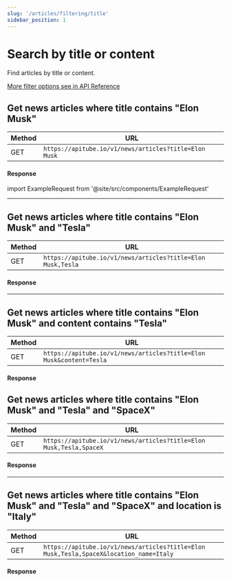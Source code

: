 ```yaml
---
slug: '/articles/filtering/title'
sidebar_position: 1
---
```


# Search by title or content

Find articles by title or content.

[More filter options see in API Reference](/api-reference/articles)

## Get news articles where title contains "Elon Musk"

| Method | URL                                                   |
|--------|-------------------------------------------------------|
| GET    | `https://apitube.io/v1/news/articles?title=Elon Musk` |

#### Response
import ExampleRequest from '@site/src/components/ExampleRequest'

<ExampleRequest url="https://apitube.io/v1/news/articles?limit=2&title=Elon Musk"></ExampleRequest>

---

## Get news articles where title contains "Elon Musk" and "Tesla"

| Method | URL                                                         |
|--------|-------------------------------------------------------------|
| GET    | `https://apitube.io/v1/news/articles?title=Elon Musk,Tesla` |

#### Response
<ExampleRequest url="https://apitube.io/v1/news/articles?limit=2&title=Elon Musk,Tesla"></ExampleRequest>

---

## Get news articles where title contains "Elon Musk" and content contains "Tesla"

| Method | URL                                                                 |
|--------|---------------------------------------------------------------------|
| GET    | `https://apitube.io/v1/news/articles?title=Elon Musk&content=Tesla` |

#### Response
<ExampleRequest url="https://apitube.io/v1/news/articles?limit=2&title=Elon Musk&content=Tesla"></ExampleRequest>

## Get news articles where title contains "Elon Musk" and "Tesla" and "SpaceX"

| Method | URL                                                                |
|--------|--------------------------------------------------------------------|
| GET    | `https://apitube.io/v1/news/articles?title=Elon Musk,Tesla,SpaceX` |

#### Response
<ExampleRequest url="https://apitube.io/v1/news/articles?limit=2&title=Elon Musk,Tesla,SpaceX"></ExampleRequest>

---

## Get news articles where title contains "Elon Musk" and "Tesla" and "SpaceX" and location is "Italy"

| Method | URL                                                                                    |
|--------|----------------------------------------------------------------------------------------|
| GET    | `https://apitube.io/v1/news/articles?title=Elon Musk,Tesla,SpaceX&location_name=Italy` |

#### Response

<ExampleRequest url="https://apitube.io/v1/news/articles?limit=2&title=Elon Musk,Tesla,SpaceX&location_name=Italy"></ExampleRequest>

